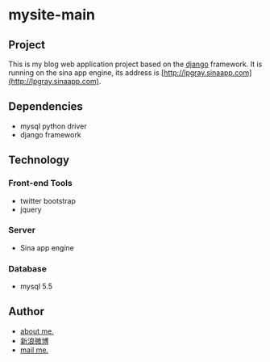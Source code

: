 mysite-main
===========
## Project
This is my blog web application project based on the [django](https://www.djangoproject.com/) framework. It is running on the sina app engine, its address is [http://lpgray.sinaapp.com](http://lpgray.sinaapp.com).

## Dependencies
- mysql python driver
- django framework

## Technology
### Front-end Tools
- twitter bootstrap
- jquery

### Server
- Sina app engine

### Database
- mysql 5.5

## Author
- [about me.](http://lpgray.sinaapp.com/about)
- [新浪微博](http://weibo.com/zhangyangray)
- [mail me.](mailto://rayzy1991@gmail.com)
